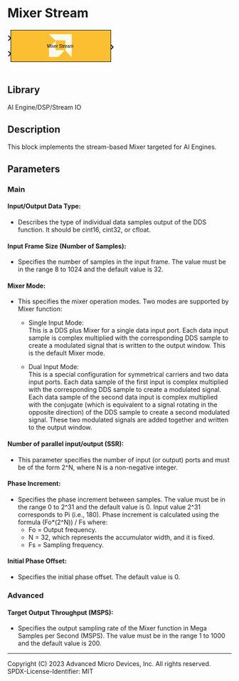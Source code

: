 # Mixer Stream

  
![](./Images/block.png)  

## Library

AI Engine/DSP/Stream IO

## Description

This block implements the stream-based Mixer targeted for AI Engines.

## Parameters

### Main  
#### Input/Output Data Type:

- Describes the type of individual data samples output of the DDS
  function. It should be cint16, cint32, or cfloat.

#### Input Frame Size (Number of Samples):

- Specifies the number of samples in the input frame. The value must be
  in the range 8 to 1024 and the default value is 32.

#### Mixer Mode:

- This specifies the mixer operation modes. Two modes are supported by
  Mixer function:
  * Single Input Mode:  
  This is a DDS plus Mixer for a single data input port. Each data input
  sample is complex multiplied with the corresponding DDS sample to
  create a modulated signal that is written to the output window. This
  is the default Mixer mode.

  * Dual Input Mode:  
  This is a special configuration for symmetrical carriers and two data
  input ports. Each data sample of the first input is complex multiplied
  with the corresponding DDS sample to create a modulated signal. Each
  data sample of the second data input is complex multiplied with the
  conjugate (which is equivalent to a signal rotating in the opposite
  direction) of the DDS sample to create a second modulated signal.
  These two modulated signals are added together and written to the
  output window.

#### Number of parallel input/output (SSR):

- This parameter specifies the number of input (or output) ports and
  must be of the form 2^N, where N is a non-negative integer.

#### Phase Increment:

- Specifies the phase increment between samples. The value must be in
  the range 0 to 2^31 and the default value is 0. Input value
  2^31 corresponds to Pi (i.e., 180). Phase increment is calculated
  using the formula (Fo\*(2^N)) / Fs where:
  - Fo = Output frequency.
  - N = 32, which represents the accumulator width, and it is fixed.
  - Fs = Sampling frequency.

#### Initial Phase Offset:

- Specifies the initial phase offset. The default value is 0.

### Advanced  
#### Target Output Throughput (MSPS):

- Specifies the output sampling rate of the Mixer function in Mega
  Samples per Second (MSPS). The value must be in the range 1 to
  1000 and the default value is 200.

--------------
Copyright (C) 2023 Advanced Micro Devices, Inc. All rights reserved.
SPDX-License-Identifier: MIT
